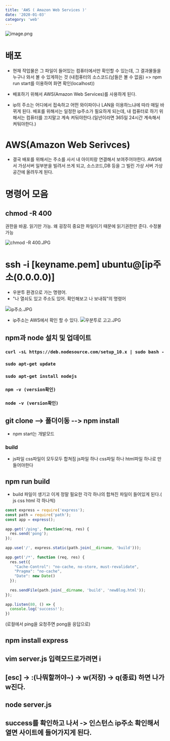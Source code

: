```yaml
---
title: 'AWS ( Amazon Web Services )'
date: '2020-01-03'
category: 'web'
---
```


![image.png](https://images.velog.io/post-images/jotang/9b22aa40-2eb5-11ea-aaa7-6f7e5296894f/image.png)

# 배포

- 현재 작업물은 그 파일이 들어있는 컴퓨터에서만 확인할 수 있는데, 그 결과물들을 누구나 와서 볼 수 있게하는 것 (내컴퓨터의 소스코드(남들은 볼 수 없음) => npm run start를 이용하여 화면 확인(localhost))

- 배포하기 위해서 AWS(Amazon Web Services)를 사용하게 된다.
- ip의 주소는 어디에서 접속하고 어떤 와이파이나 LAN을 이용하느냐에 따라 매일 바뀌게 된다. 배포를 위해서는 일정한 ip주소가 필요하게 되는데, 내 컴퓨터로 하기 위해서는 컴퓨터를 끄지말고 계속 켜둬야한다.(일년이라면 365일 24시간 계속해서 켜둬야한다.)

# AWS(Amazon Web Serivces)

- 결국 배포를 위해서는 주소를 사서 내 아이피랑 연결해서 보여주어야한다. AWS에서 가상서버 일부분을 빌려서 쓰게 되고, 소스코드,DB 등을 그 빌린 가상 서버 가상 공간에 올려두게 된다.

# 명령어 모음

## chmod -R 400

권한을 바꿈.
읽기만 가능. 왜 굉장히 중요한 파일이기 때문에 읽기권한만 준다. 수정불가능

![chmod -R 400.JPG](https://images.velog.io/post-images/jotang/4058b790-2d24-11ea-b09c-178f559dc60f/chmod-R-400.JPG)

# ssh -i [keyname.pem] ubuntu@[ip주소(0.0.0.0)]

- 우분투 환경으로 가는 명령어.
- "나 열쇠도 있고 주소도 있어. 확인해보고 나 보내줘"의 명령어

![ip주소.JPG](https://images.velog.io/post-images/jotang/ec1d57c0-2d24-11ea-b55a-a726513626b2/ip주소.JPG)

- ip주소는 AWS에서 확인 할 수 있다.
  ![우분투로 고고.JPG](https://images.velog.io/post-images/jotang/ef225a60-2d24-11ea-9945-17529f7ef015/우분투로-고고.JPG)

## npm과 node 설치 및 업데이트

### `curl -sL https://deb.nodesource.com/setup_10.x | sudo bash -`

### `sudo apt-get update`

### `sudo apt-get install nodejs`

### `npm -v (version확인)`

### `node -v (version확인)`

## git clone --> 폴더이동 --> npm install

- npm start는 개발모드

### build

- js파일 css파일이 모두모두 합쳐짐 js파일 하나 css파일 하나 html파일 하나로 만들어야한다

## npm run build

- build 파일이 생기고 이게 정말 필요한 각각 하나의 합쳐진 파일이 들어있게 된다.( js css html 각 하나씩)

```javascript
const express = require('express');
const path = require('path');
const app = express();
​
app.get('/ping', function(req, res) {
  res.send('pong');
});
​
app.use('/', express.static(path.join(__dirname, 'build')));
​
app.get('/*', function (req, res) {
  res.set({
    "Cache-Control": "no-cache, no-store, must-revalidate",
    "Pragma": "no-cache",
    "Date": new Date()
  });
​
  res.sendFile(path.join(__dirname, 'build', 'newBlog.html'));
});
​
app.listen(80, () => {
  console.log('success!');
})
```

(로컬에서 ping을 요청주면 pong을 응답으로)

## npm install express

## vim server.js 입력모드로가려면 i

## [esc] -> :(나뭐할꺼야~) -> w(저장) -> q(종료) 하면 나가w진다.

## node server.js

## success를 확인하고 나서 -> 인스턴스 ip주소 확인해서 열면 사이트에 들어가지게 된다.
